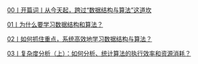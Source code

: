 
[00丨开篇词丨从今天起，跨过“数据结构与算法”这道坎](docs/yuque/datastructure/00丨开篇词丨从今天起，跨过“数据结构与算法”这道坎.html)

[01丨为什么要学习数据结构和算法？](docs/yuque/datastructure/01丨为什么要学习数据结构和算法？.html)

[02丨如何抓住重点，系统高效地学习数据结构与算法？](docs/yuque/datastructure/02丨如何抓住重点，系统高效地学习数据结构与算法？.html)

[03丨复杂度分析（上）：如何分析、统计算法的执行效率和资源消耗？](docs/yuque/datastructure/03丨复杂度分析（上）：如何分析、统计算法的执行效率和资源消耗？.html)

[]()

[]()

[]()

[]()

[]()